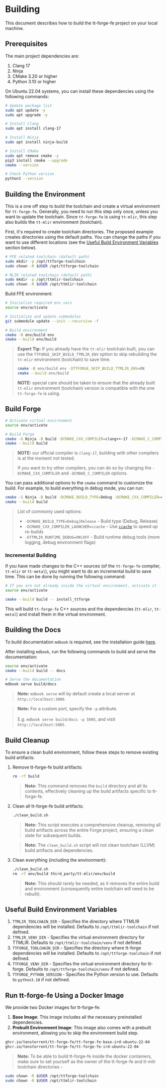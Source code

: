 # Building

This document describes how to build the tt-forge-fe project on your local machine.

## Prerequisites
The main project dependencies are:
1. Clang 17
2. Ninja
3. CMake 3.20 or higher
4. Python 3.10 or higher

On Ubuntu 22.04 systems, you can install these dependencies using the following commands:
```sh
# Update package list
sudo apt update -y
sudo apt upgrade -y

# Install Clang
sudo apt install clang-17

# Install Ninja
sudo apt install ninja-build

# Install CMake
sudo apt remove cmake -y
pip3 install cmake --upgrade
cmake --version

# Check Python version
python3 --version
```

## Building the Environment
This is a one off step to build the toolchain and create a virtual environment for `tt-forge-fe`. Generally, you need to run this step only once, unless you want to update the toolchain. Since `tt-forge-fe` is using `tt-mlir`, this step also builds the `tt-mlir` environment (toolchain).

First, it's required to create toolchain directories. The proposed example creates directories using the default paths. You can change the paths if you want to use different locations (see the [Useful Build Environment Variables](#useful-build-environment-flags) section below).
```sh
# FFE related toolchain (dafault path)
sudo mkdir -p /opt/ttforge-toolchain
sudo chown -R $USER /opt/ttforge-toolchain

# MLIR related toolchain (default path)
sudo mkdir -p /opt/ttmlir-toolchain
sudo chown -R $USER /opt/ttmlir-toolchain
```

Build FFE environment:
```sh
# Inicialize required env vars
source env/activate

# Initialize and update submodules
git submodule update --init --recursive -f

# Build environment
cmake -B env/build env
cmake --build env/build
```

> **Expert Tip:** If you already have the `tt-mlir` toolchain built, you can use the `TTFORGE_SKIP_BUILD_TTMLIR_ENV` option to skip rebuilding the `tt-mlir` environment (toolchain) to save time.
> ```sh
> cmake -B env/build env -DTTFORGE_SKIP_BUILD_TTMLIR_ENV=ON
> cmake --build env/build
> ```
>
> **NOTE:** special care should be taken to ensure that the already built `tt-mlir` environment (toolchain) version is compatible with the one `tt-forge-fe` is using.

## Build Forge
```sh
# Activate virtual environment
source env/activate

# Build Forge
cmake -G Ninja -B build -DCMAKE_CXX_COMPILER=clang++-17 -DCMAKE_C_COMPILER=clang-17
cmake --build build
```

> **NOTE:** our official compiler is `clang-17`, building with other compilers is at the moment not tested.
>
> If you want to try other compilers, you can do so by changing the `-DCMAKE_CXX_COMPILER` and `-DCMAKE_C_COMPILER` options.

You can pass additional options to the `cmake` command to customize the build. For example, to build everything in debug mode, you can run:
```sh
cmake -G Ninja -B build -DCMAKE_BUILD_TYPE=Debug -DCMAKE_CXX_COMPILER=clang++-17 -DCMAKE_C_COMPILER=clang-17
cmake --build build
```

> List of commonly used options:
> - `-DCMAKE_BUILD_TYPE=Debug|Release`      - Build type (Debug, Release)
> - `-DCMAKE_CXX_COMPILER_LAUNCHER=ccache`  - Use [`ccache`](https://ccache.dev/) to speed up re-builds
> - `-DTTMLIR_RUNTIME_DEBUG=ON|OFF`         - Build runtime debug tools (more logging, debug environment flags)

### Incremental Building
If you have made changes to the C++ sources (of the `tt-forge-fe` compiler, `tt-mlir` or `tt-metal`), you might want to do an incremental build to save time. This can be done by running the following command:
```sh
# If you are not already inside the virtual environment, activate it
source env/activate

cmake --build build -- install_ttforge
```

This will build `tt-forge-fe` C++ sources and the dependencies (`tt-mlir`, `tt-metal`) and install them in the virtual environment.

## Building the Docs

To build documentation `mdbook` is required, see the installation guide [here](./tools.md#mdbook).

After installing `mdbook`, run the following commands to build and serve the documentation:

```sh
source env/activate
cmake --build build -- docs

# Serve the documentation
mdbook serve build/docs
```

> **Note:** `mdbook serve` will by default create a local server at `http://localhost:3000`.

> **Note:** For a custom port, specify the `-p` attribute. <br><br> E.g. `mdbook serve build/docs -p 5005`, and visit `http://localhost:5005`.

## Build Cleanup

To ensure a clean build environment, follow these steps to remove existing build artifacts:

1. Remove tt-forge-fe build artifacts:
    ```sh
    rm -rf build
    ```
    > **Note:** This command removes the `build` directory and all its contents, effectively cleaning up the build artifacts specific to tt-forge-fe.

2. Clean all tt-forge-fe build artifacts:
     ```sh
     ./clean_build.sh
     ```
   > **Note:** This script executes a comprehensive cleanup, removing all build artifacts across the entire Forge project, ensuring a clean slate for subsequent builds.

   > **Note:** The `clean_build.sh` script will not clean toolchain (LLVM) build artifacts and dependencies.

3. Clean everything (including the environment):
    ```sh
    ./clean_build.sh
    rm -rf env/build third_party/tt-mlir/env/build
    ```
    > **Note:** This should rarely be needed, as it removes the entire build and environment (consequently entire toolchain will need to be rebuilt).

## Useful Build Environment Variables
1. `TTMLIR_TOOLCHAIN_DIR` - Specifies the directory where TTMLIR dependencies will be installed. Defaults to `/opt/ttmlir-toolchain` if not defined.
2. `TTMLIR_VENV_DIR` - Specifies the virtual environment directory for TTMLIR. Defaults to `/opt/ttmlir-toolchain/venv` if not defined.
3. `TTFORGE_TOOLCHAIN_DIR` - Specifies the directory where tt-forge dependencies will be installed. Defaults to `/opt/ttforge-toolchain` if not defined.
4. `TTFORGE_VENV_DIR` - Specifies the virtual environment directory for tt-forge. Defaults to `/opt/ttforge-toolchain/venv` if not defined.
5. `TTFORGE_PYTHON_VERSION` - Specifies the Python version to use. Defaults to `python3.10` if not defined.

## Run tt-forge-fe Using a Docker Image

We provide two Docker images for tt-forge-fe:

1. **Base Image**: This image includes all the necessary preinstalled dependencies.
2. **Prebuilt Environment Image**: This image also comes with a prebuilt environment, allowing you to skip the environment build step.

```sh
ghcr.io/tenstorrent/tt-forge-fe/tt-forge-fe-base-ird-ubuntu-22-04
ghcr.io/tenstorrent/tt-forge-fe/tt-forge-fe-ird-ubuntu-22-04
```

> **Note:** To be able to build tt-forge-fe inside the docker containers, make sure to set yourself as the owner of the tt-forge-fe and tt-mlir toolchain directories -
```sh
sudo chown -R $USER /opt/ttforge-toolchain
sudo chown -R $USER /opt/ttmlir-toolchain
```
